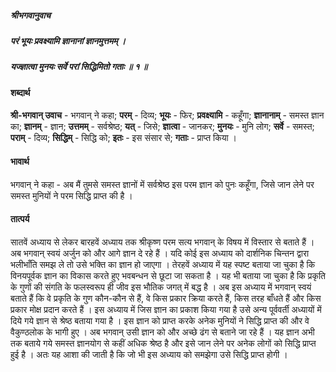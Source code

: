 ##### श्रीभगवानुवाच
##### परं भूयः प्रवक्ष्यामि ज्ञानानां ज्ञानमुत्तमम् ।
##### यज्ज्ञात्वा मुनयः सर्वे परां सिद्धिमितो गताः ॥ १ ॥

#### शब्दार्थ

**श्री-भगवान् उवाच** - भगवान् ने कहा; **परम्** - दिव्य; **भूयः** - फिर; **प्रवक्ष्यामि** - कहूँगा; **ज्ञानानाम्** - समस्त ज्ञान का; **ज्ञानम्** - ज्ञान; **उत्तमम्** - सर्वश्रेष्ठ; **यत्** - जिसे; **ज्ञात्वा** - जानकर; **मुनयः** - मुनि लोग; **सर्वे** - समस्त; **पराम्** - दिव्य; **सिद्धिम्** - सिद्धि को; **इतः** - इस संसार से; **गताः** - प्राप्त किया ।

#### भावार्थ

भगवान् ने कहा - अब मैं तुमसे समस्त ज्ञानों में सर्वश्रेष्ठ इस परम ज्ञान को पुनः कहूँगा, जिसे जान लेने पर समस्त मुनियों ने परम सिद्धि प्राप्त की है ।

#### तात्पर्य

सातवें अध्याय से लेकर बारहवें अध्याय तक श्रीकृष्ण परम सत्य भगवान् के विषय में विस्तार से बताते हैं । अब भगवान् स्वयं अर्जुन को और आगे ज्ञान दे रहे हैं । यदि कोई इस अध्याय को दार्शनिक चिन्तन द्वारा भलीभाँति समझ ले तो उसे भक्ति का ज्ञान हो जाएगा । तेरहवें अध्याय में यह स्पष्ट बताया जा चुका है कि विनयपूर्वक ज्ञान का विकास करते हुए भवबन्धन से छूटा जा सकता है । यह भी बताया जा चुका है कि प्रकृति के गुणों की संगति के फलस्वरूप ही जीव इस भौतिक जगत् में बद्ध है । अब इस अध्याय में भगवान् स्वयं बताते हैं कि वे प्रकृति के गुण कौन-कौन से हैं, वे किस प्रकार क्रिया करते हैं, किस तरह बाँधते हैं और किस प्रकार मोक्ष प्रदान करते हैं । इस अध्याय में जिस ज्ञान का प्रकाश किया गया है उसे अन्य पूर्ववर्ती अध्यायों में दिये गये ज्ञान से श्रेष्ठ बताया गया है । इस ज्ञान को प्राप्त करके अनेक मुनियों ने सिद्धि प्राप्त की और वे वैकुण्ठलोक के भागी हुए । अब भगवान् उसी ज्ञान को और अच्छे ढंग से बताने जा रहे हैं । यह ज्ञान अभी तक बताये गये समस्त ज्ञानयोग से कहीं अधिक श्रेष्ठ है और इसे जान लेने पर अनेक लोगों को सिद्धि प्राप्त हुई है । अतः यह आशा की जाती है कि जो भी इस अध्याय को समझेगा उसे सिद्धि प्राप्त होगी ।